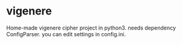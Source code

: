 # vigenere
Home-made vigenere cipher project in python3. needs dependency ConfigParser. you can edit settings in config.ini.
